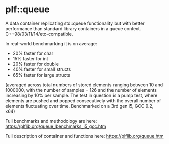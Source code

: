 # plf::queue
A data container replicating std::queue functionality but with better performance than standard library containers in a queue context. C++98/03/11/14/etc-compatible.

In real-world benchmarking it is on average:

* 20% faster for char
* 15% faster for int
* 20% faster for double
* 40% faster for small structs
* 65% faster for large structs

(averaged across total numbers of stored elements ranging between 10 and 1000000, with the number of samples = 126 and the number of elements increasing by 10% per sample. The test in question is a pump test, where elements are pushed and popped consecutively with the overall number of elements fluctuating over time. Benchmarked on a 3rd gen i5, GCC 9.2, x64)

Full benchmarks and methodology are here: https://plflib.org/queue_benchmarks_i5_gcc.htm

Full description of container and functions here: https://plflib.org/queue.htm

